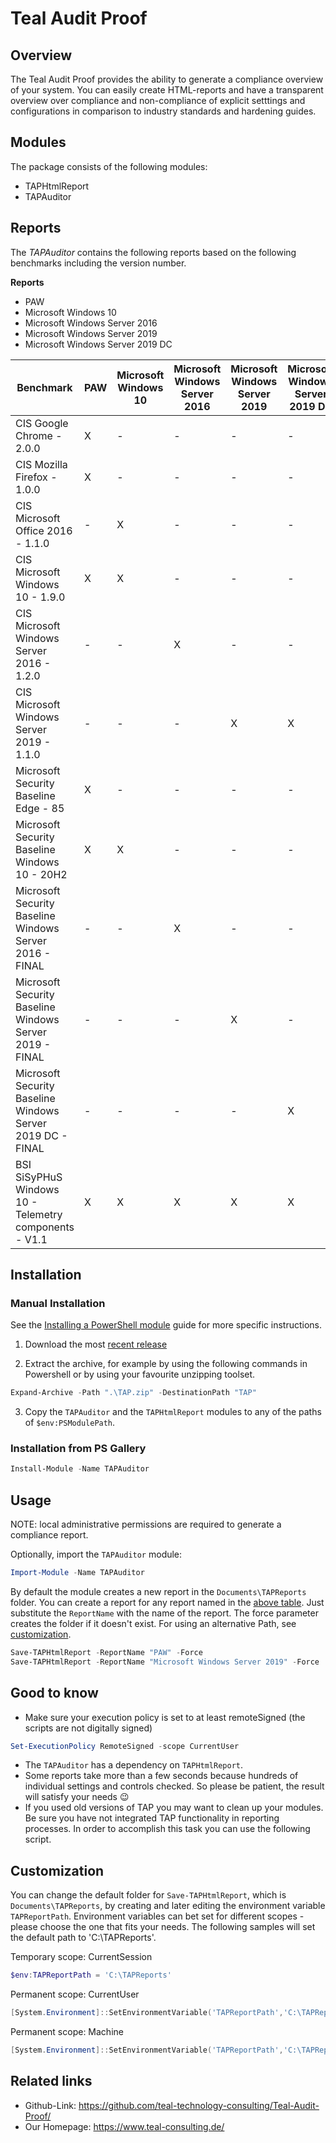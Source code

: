 # Teal Audit Proof
## Overview

The Teal Audit Proof provides the ability to generate a compliance overview of your system.
You can easily create HTML-reports and have a transparent overview over
compliance and non-compliance of explicit setttings and configurations in comparison to industry
standards and hardening guides. 

## Modules

The package consists of the following modules:

* TAPHtmlReport
* TAPAuditor

## Reports

The *TAPAuditor* contains the following reports based on the following benchmarks including the version number. 

**Reports**
* PAW
* Microsoft Windows 10
* Microsoft Windows Server 2016
* Microsoft Windows Server 2019
* Microsoft Windows Server 2019 DC

Benchmark | PAW | Microsoft Windows 10 | Microsoft Windows Server 2016 | Microsoft Windows Server 2019 | Microsoft Windows Server 2019 DC 
--------- | -----| --- | -- | --- | -- 
CIS Google Chrome - 2.0.0 | X | - | - | - | - 
CIS Mozilla Firefox - 1.0.0 | X | - | - | - | - 
CIS Microsoft Office 2016 - 1.1.0 | - | X | - | - | - 
CIS Microsoft Windows 10 - 1.9.0| X | X | - | - | -
CIS Microsoft Windows Server 2016 - 1.2.0 | - | - | X | - | - 
CIS Microsoft Windows Server 2019 - 1.1.0 | - | - | - | X | X
Microsoft Security Baseline Edge - 85 | X | - | - | - | - 
Microsoft Security Baseline Windows 10 - 20H2 | X | X | - | - | - 
Microsoft Security Baseline Windows Server 2016 - FINAL | - | - | X | - | -
Microsoft Security Baseline Windows Server 2019 - FINAL | - | - | - | X | -
Microsoft Security Baseline Windows Server 2019 DC - FINAL | - | - | - | - | X
BSI SiSyPHuS Windows 10 - Telemetry components - V1.1 | X | X | X | X | X


## Installation

### Manual Installation

See the [Installing a PowerShell module](https://docs.microsoft.com/en-us/powershell/scripting/developer/module/installing-a-powershell-module) guide for more specific instructions.

1. Download the most [recent release](https://github.com/teal-technology-consulting/Teal-Audit-Proof/releases/latest)

2. Extract the archive, for example by using the following commands in Powershell or by using your favourite unzipping toolset.

```Powershell
Expand-Archive -Path ".\TAP.zip" -DestinationPath "TAP"
```
3. Copy the `TAPAuditor` and the `TAPHtmlReport` modules to any of the paths of `$env:PSModulePath`.

### Installation from PS Gallery

```Powershell
Install-Module -Name TAPAuditor
```

## Usage

NOTE: local administrative permissions are required to generate a compliance report.

Optionally, import the `TAPAuditor` module:

```Powershell
Import-Module -Name TAPAuditor
```

By default the module creates a new report in the `Documents\TAPReports` folder. You can create a report for any report named in the [above table](#reports). Just substitute the `ReportName` with the name of the report.
The force parameter creates the folder if it doesn't exist. For using an alternative Path, see [customization](#customization).

```Powershell
Save-TAPHtmlReport -ReportName "PAW" -Force
Save-TAPHtmlReport -ReportName "Microsoft Windows Server 2019" -Force
```

## Good to know

* Make sure your execution policy is set to at least remoteSigned (the scripts are not digitally signed)

```powershell
Set-ExecutionPolicy RemoteSigned -scope CurrentUser
```

* The `TAPAuditor` has a dependency on `TAPHtmlReport`.
* Some reports take more than a few seconds because hundreds of individual settings and controls checked. So please be patient, the result will satisfy your needs 😉
* If you used old versions of TAP you may want to clean up your modules. Be sure you have not integrated TAP functionality in reporting processes. In order to accomplish this task you can use the following script.


## Customization

You can change the default folder for `Save-TAPHtmlReport`, which is `Documents\TAPReports`, by creating and later editing the environment variable `TAPReportPath`. 
Environment variables can bet set for different scopes - please choose the one that fits your needs. The following samples will set the default path to 'C:\TAPReports'.

Temporary scope: CurrentSession
```Powershell
$env:TAPReportPath = 'C:\TAPReports'
```

Permanent scope: CurrentUser
```Powershell
[System.Environment]::SetEnvironmentVariable('TAPReportPath','C:\TAPReports',[System.EnvironmentVariableTarget]::User)
```
Permanent scope: Machine
```Powershell
[System.Environment]::SetEnvironmentVariable('TAPReportPath','C:\TAPReports',[System.EnvironmentVariableTarget]::Machine)
```

 ## Related links

* Github-Link: https://github.com/teal-technology-consulting/Teal-Audit-Proof/
* Our Homepage: https://www.teal-consulting.de/
